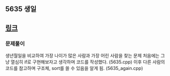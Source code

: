## 5635 생일
[링크](https://www.acmicpc.net/problem/5635)
---

### 문제풀이
생년월일을 비교하여 가장 나이가 많은 사람과 가장 어린 사람을 찾는 문제 
처음에는 그냥 열심히 if로 구현해보자고 생각하며 코드를 작성했다. (5635.cpp)
이후 다른 사람의 코드를 참고하며 구조체, sort를 쓸 수 있음을 알게 됨. (5635_again.cpp)